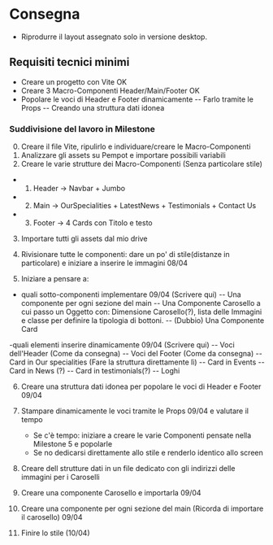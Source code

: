 # Consegna
- Riprodurre il layout assegnato solo in versione desktop.

## Requisiti tecnici minimi
- Creare un progetto con Vite OK
- Creare 3 Macro-Componenti Header/Main/Footer OK
- Popolare le voci di Header e Footer dinamicamente
-- Farlo tramite le Props
-- Creando una struttura dati idonea

### Suddivisione del lavoro in Milestone
0) Creare il file Vite, ripulirlo e individuare/creare le Macro-Componenti
1) Analizzare gli assets su Pempot e importare possibili variabili
2) Creare le varie strutture dei Macro-Componenti (Senza particolare stile)
- 1) Header -> Navbar + Jumbo
- 2) Main -> OurSpecialities + LatestNews + Testimonials + Contact Us
- 3) Footer -> 4 Cards con Titolo e testo
3) Importare tutti gli assets dal mio drive
4) Rivisionare tutte le componenti: dare un po' di stile(distanze in particolare) e iniziare a inserire le immagini 08/04

5) Iniziare a pensare a:
- quali sotto-componenti implementare 09/04 (Scrivere qui) 
    -- Una componente per ogni sezione del main
    -- Una Componente Carosello a cui passo un Oggetto con: Dimensione Carosello(?), lista delle Immagini e classe per definire la tipologia di bottoni.
    -- (Dubbio) Una Componente Card

-quali elementi inserire dinamicamente 09/04 (Scrivere qui) 
    -- Voci dell'Header (Come da consegna)
    -- Voci del Footer (Come da consegna)
    -- Card in Our specialities (Fare la struttura direttamente lì)
    -- Card in Events
    -- Card in News (?)
    -- Card in testimonials(?)
    -- Loghi

6) Creare una struttura dati idonea per popolare le voci di Header e Footer 09/04

7) Stampare dinamicamente le voci tramite le Props 09/04 e valutare il tempo
    - Se c'è tempo: iniziare a creare le varie Componenti pensate nella Milestone 5 e popolarle
    - Se no dedicarsi direttamente allo stile e renderlo identico allo screen

8) Creare dell strutture dati in un file dedicato con gli indirizzi delle immagini per i Caroselli
9) Creare una componente Carosello e importarla 09/04
10) Creare una componente per ogni sezione del main (Ricorda di importare il carosello) 09/04

100) Finire lo stile (10/04)

